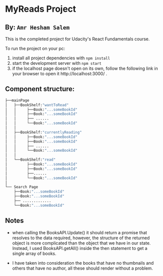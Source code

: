 # MyReads Project

## By: `Amr Hesham Salem`

This is the completed project for Udacity's React Fundamentals course.

To run the project on your pc:

1. install all project dependencies with `npm install`
2. start the development server with `npm start`
3. if the localhost page doesn't open on its own, follow the following link in your browser to open it http://localhost:3000/ .

## Component structure:

```bash
├──mainPage
│   ├──BookShelf:"wantToRead"
│   │     ├──Book:"...someBookId"
│   │     ├──Book:"...someBookId"
│   │     ├── ......
│   │     └──Book:"...someBookId"
│   │
│   ├──BookShelf:"currentlyReading"
│   │     ├──Book:"...someBookId"
│   │     ├──Book:"...someBookId"
│   │     ├── ......
│   │     └──Book:"...someBookId"
│   │
│   └──BookShelf:"read"
│         ├──Book:"...someBookId"
│         ├──Book:"...someBookId"
│         ├──......
│         └──Book:"...someBookId"
│
└── Search Page
    ├──Book:"...someBookId"
    ├──Book:"...someBookId"
    ├── .............
    └──Book:"...someBookId"

```

## Notes

- when calling the BooksAPI.Update() it should return a promise that resolves to the data required, however, the structure of the returned object is more complicated than the object that we have in our state. Instead, I used BooksAPI.getAll() inside the then statement to get a single array of books.

- I have taken into consideration the books that have no thumbnails and others that have no author, all these should render without a problem.
